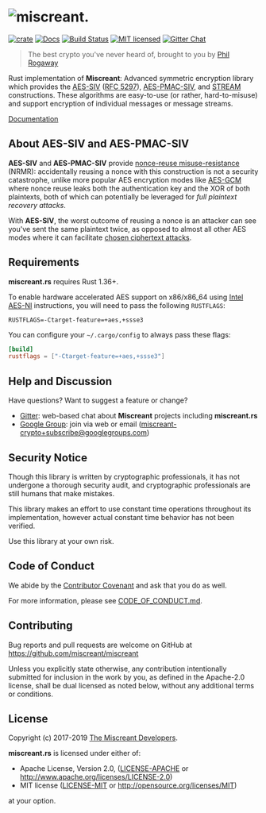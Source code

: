 # <img alt="miscreant." src="https://miscreant.io/images/miscreant.svg">

[![crate][crate-image]][crate-link]
[![Docs][docs-image]][docs-link]
[![Build Status][build-image]][build-link]
[![MIT licensed][license-image]][license-link]
[![Gitter Chat][gitter-image]][gitter-link]

> The best crypto you've never heard of, brought to you by [Phil Rogaway]

Rust implementation of **Miscreant**: Advanced symmetric encryption library
which provides the [AES-SIV] ([RFC 5297]), [AES-PMAC-SIV], and [STREAM]
constructions. These algorithms are easy-to-use (or rather, hard-to-misuse)
and support encryption of individual messages or message streams.

[Documentation][docs-link]

## About AES-SIV and AES-PMAC-SIV

**AES-SIV** and **AES-PMAC-SIV** provide [nonce-reuse misuse-resistance] (NRMR):
accidentally reusing a nonce with this construction is not a security
catastrophe, unlike more popular AES encryption modes like [AES-GCM] where
nonce reuse leaks both the authentication key and the XOR of both plaintexts,
both of which can potentially be leveraged for *full plaintext recovery attacks*.

With **AES-SIV**, the worst outcome of reusing a nonce is an attacker
can see you've sent the same plaintext twice, as opposed to almost all other
AES modes where it can facilitate [chosen ciphertext attacks].

## Requirements

**miscreant.rs** requires Rust 1.36+.

To enable hardware accelerated AES support on x86/x86_64 using [Intel AES-NI]
instructions, you will need to pass the following `RUSTFLAGS`:

```
RUSTFLAGS=-Ctarget-feature=+aes,+ssse3
```

You can configure your `~/.cargo/config` to always pass these flags:

```toml
[build]
rustflags = ["-Ctarget-feature=+aes,+ssse3"]
```

## Help and Discussion

Have questions? Want to suggest a feature or change?

* [Gitter]: web-based chat about **Miscreant** projects including **miscreant.rs**
* [Google Group]: join via web or email ([miscreant-crypto+subscribe@googlegroups.com])

## Security Notice

Though this library is written by cryptographic professionals, it has not
undergone a thorough security audit, and cryptographic professionals are still
humans that make mistakes.

This library makes an effort to use constant time operations throughout its
implementation, however actual constant time behavior has not been verified.

Use this library at your own risk.

## Code of Conduct

We abide by the [Contributor Covenant][cc] and ask that you do as well.

For more information, please see [CODE_OF_CONDUCT.md].

## Contributing

Bug reports and pull requests are welcome on GitHub at https://github.com/miscreant/miscreant

Unless you explicitly state otherwise, any contribution intentionally
submitted for inclusion in the work by you, as defined in the Apache-2.0
license, shall be dual licensed as noted below, without any additional terms or
conditions.

## License

Copyright (c) 2017-2019 [The Miscreant Developers][AUTHORS].

**miscreant.rs** is licensed under either of:

- Apache License, Version 2.0, ([LICENSE-APACHE](LICENSE-APACHE) or http://www.apache.org/licenses/LICENSE-2.0)
- MIT license ([LICENSE-MIT](LICENSE-MIT) or http://opensource.org/licenses/MIT)

at your option.

[crate-image]: https://img.shields.io/crates/v/miscreant.svg
[crate-link]: https://crates.io/crates/miscreant
[docs-image]: https://docs.rs/miscreant/badge.svg
[docs-link]: https://docs.rs/miscreant/
[build-image]: https://secure.travis-ci.org/miscreant/miscreant.rs.svg?branch=master
[build-link]: https://travis-ci.org/miscreant/miscreant.rs
[license-image]: https://img.shields.io/badge/license-Apache2.0/MIT-blue.svg
[license-link]: https://github.com/miscreant/miscreant.rs/blob/master/LICENSE.txt
[gitter-image]: https://badges.gitter.im/badge.svg
[gitter-link]: https://gitter.im/miscreant/Lobby
[Phil Rogaway]: https://en.wikipedia.org/wiki/Phillip_Rogaway
[AES-SIV]: https://github.com/miscreant/miscreant/wiki/AES-SIV
[RFC 5297]: https://tools.ietf.org/html/rfc5297
[AES-PMAC-SIV]: https://github.com/miscreant/miscreant/wiki/AES-PMAC-SIV
[STREAM]: https://github.com/miscreant/miscreant/wiki/STREAM
[nonce-reuse misuse-resistance]: https://github.com/miscreant/miscreant/wiki/Nonce-Reuse-Misuse-Resistance
[AES-GCM]: https://en.wikipedia.org/wiki/Galois/Counter_Mode
[chosen ciphertext attacks]: https://en.wikipedia.org/wiki/Chosen-ciphertext_attack
[Intel AES-NI]: https://software.intel.com/en-us/blogs/2012/01/11/aes-ni-in-laymens-terms
[Gitter]: https://gitter.im/miscreant/Lobby
[Google Group]: https://groups.google.com/forum/#!forum/miscreant-crypto
[miscreant-crypto+subscribe@googlegroups.com]: mailto:miscreant-crypto+subscribe@googlegroups.com?subject=subscribe
[cc]: https://contributor-covenant.org
[CODE_OF_CONDUCT.md]: https://github.com/miscreant/miscreant/blob/master/CODE_OF_CONDUCT.md
[AUTHORS]: https://github.com/miscreant/miscreant.rs/blob/master/AUTHORS.md
